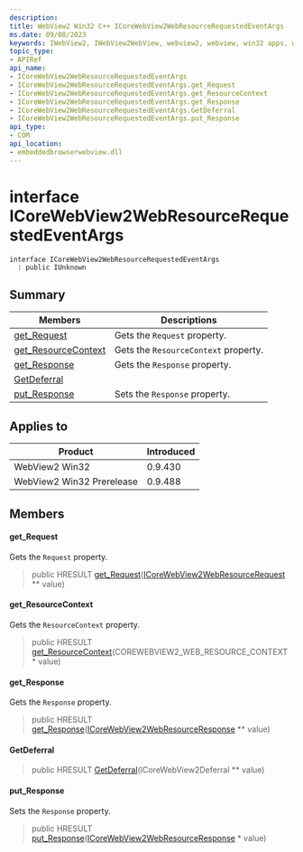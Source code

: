 ```yaml
---
description: 
title: WebView2 Win32 C++ ICoreWebView2WebResourceRequestedEventArgs
ms.date: 09/08/2023
keywords: IWebView2, IWebView2WebView, webview2, webview, win32 apps, win32, edge, ICoreWebView2, ICoreWebView2Controller, browser control, edge html, ICoreWebView2WebResourceRequestedEventArgs
topic_type: 
- APIRef
api_name:
- ICoreWebView2WebResourceRequestedEventArgs
- ICoreWebView2WebResourceRequestedEventArgs.get_Request
- ICoreWebView2WebResourceRequestedEventArgs.get_ResourceContext
- ICoreWebView2WebResourceRequestedEventArgs.get_Response
- ICoreWebView2WebResourceRequestedEventArgs.GetDeferral
- ICoreWebView2WebResourceRequestedEventArgs.put_Response
api_type:
- COM
api_location:
- embeddedbrowserwebview.dll
---
```


# interface ICoreWebView2WebResourceRequestedEventArgs

```
interface ICoreWebView2WebResourceRequestedEventArgs
  : public IUnknown
```

## Summary

 Members                        | Descriptions
--------------------------------|---------------------------------------------
[get_Request](#get_request) | Gets the `Request` property.
[get_ResourceContext](#get_resourcecontext) | Gets the `ResourceContext` property.
[get_Response](#get_response) | Gets the `Response` property.
[GetDeferral](#getdeferral) | 
[put_Response](#put_response) | Sets the `Response` property.

## Applies to

Product                         | Introduced
--------------------------------|---------------------------------------------
WebView2 Win32            |    0.9.430
WebView2 Win32 Prerelease |    0.9.488

## Members

#### get_Request

Gets the `Request` property.

> public HRESULT [get_Request](#get_request)([ICoreWebView2WebResourceRequest](icorewebview2webresourcerequest.md) ** value)

#### get_ResourceContext

Gets the `ResourceContext` property.

> public HRESULT [get_ResourceContext](#get_resourcecontext)(COREWEBVIEW2_WEB_RESOURCE_CONTEXT * value)

#### get_Response

Gets the `Response` property.

> public HRESULT [get_Response](#get_response)([ICoreWebView2WebResourceResponse](icorewebview2webresourceresponse.md) ** value)

#### GetDeferral

> public HRESULT [GetDeferral](#getdeferral)(ICoreWebView2Deferral ** value)

#### put_Response

Sets the `Response` property.

> public HRESULT [put_Response](#put_response)([ICoreWebView2WebResourceResponse](icorewebview2webresourceresponse.md) * value)

